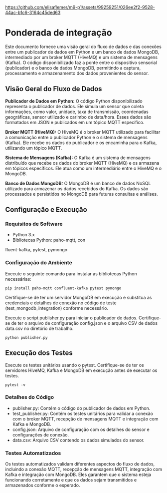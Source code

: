 https://github.com/elisaflemer/m9-p1/assets/99259251/026ee2f2-9528-44ac-b1c6-3164c45ded63

# Ponderada de integração

Este documento fornece uma visão geral do fluxo de dados e das conexões entre um publicador de dados em Python e um banco de dados MongoDB, intermediado por um broker MQTT (HiveMQ) e um sistema de mensagens (Kafka). O código disponibilizado faz a ponte entre o dispositivo sensorial (publicador) e o banco de dados MongoDB, permitindo a captura, processamento e armazenamento dos dados provenientes do sensor.

## Visão Geral do Fluxo de Dados
**Publicador de Dados em Python:** O código Python disponibilizado representa o publicador de dados. Ele simula um sensor que coleta informações, como valor, unidade, taxa de transmissão, coordenadas geográficas, sensor utilizado e carimbo de data/hora. Esses dados são formatados em JSON e publicados em um tópico MQTT específico.

**Broker MQTT (HiveMQ):** O HiveMQ é o broker MQTT utilizado para facilitar a comunicação entre o publicador Python e o sistema de mensagens (Kafka). Ele recebe os dados do publicador e os encaminha para o Kafka, utilizando um tópico MQTT.

**Sistema de Mensagens (Kafka):** O Kafka é um sistema de mensagens distribuído que recebe os dados do broker MQTT (HiveMQ) e os armazena em tópicos específicos. Ele atua como um intermediário entre o HiveMQ e o MongoDB.

**Banco de Dados MongoDB:** O MongoDB é um banco de dados NoSQL utilizado para armazenar os dados recebidos do Kafka. Os dados são processados e persistidos no MongoDB para futuras consultas e análises.

## Configuração e Execução

### Requisitos de Software

- Python 3.x
- Bibliotecas Python: paho-mqtt, con

fluent-kafka, pytest, pymongo

### Configuração do Ambiente

Execute o seguinte comando para instalar as bibliotecas Python necessárias:

```
pip install paho-mqtt confluent-kafka pytest pymongo
```

Certifique-se de ter um servidor MongoDB em execução e substitua as credenciais e detalhes de conexão no código de teste (test_mongodb_integration) conforme necessário.

Execute o script publisher.py para iniciar o publicador de dados. Certifique-se de ter o arquivo de configuração config.json e o arquivo CSV de dados data.csv no diretório de trabalho.

```
python publisher.py
```

## Execução dos Testes
Execute os testes unitários usando o pytest. Certifique-se de ter os servidores HiveMQ, Kafka e MongoDB em execução antes de executar os testes.

```
pytest -v
```

### Detalhes do Código
- publisher.py: Contém o código do publicador de dados em Python.
- test_publisher.py: Contém os testes unitários para validar a conexão com o broker MQTT, recepção de mensagens MQTT e integração com Kafka e MongoDB.
- config.json: Arquivo de configuração com os detalhes do sensor e configurações de conexão.
- data.csv: Arquivo CSV contendo os dados simulados do sensor.

### Testes Automatizados
Os testes automatizados validam diferentes aspectos do fluxo de dados, incluindo a conexão MQTT, recepção de mensagens MQTT, integração com Kafka e integração com MongoDB. Eles garantem que o sistema esteja funcionando corretamente e que os dados sejam transmitidos e armazenados conforme o esperado.
